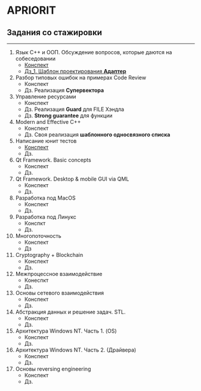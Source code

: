 # APRIORIT 
## Задания со стажировки

______________

1. Язык С++ и ООП. Обсуждение вопросов, которые даются на собеседовании
    + [Конспект](part1/README.md)
    + [Дз_1. Шаблон проектирования **Адаптер**](part1/dz_1)
2. Разбор типовых ошибок на примерах Code Review
    + Конспект
    + Дз. Реализация **Супервектора**
3. Управление ресурсами
    + Конспект
    + Дз. Реализация **Guard** для FILE Хэндла
    + Дз. **Strong guarantee** для функции
4. Modern and Effective C++
    + Конспект
    + Дз. Своя реализация **шаблонного односвязного списка**
5. Написание юнит тестов
    + [Конспект](part2/README.md)
    + Дз. 
6. Qt Framework. Basic concepts
    + Конспект
    + Дз.
7. Qt Framework. Desktop & mobile GUI via QML
    + Конспект
    + Дз.
8. Разработка под MacOS
    + Конспект
    + Дз.
9. Разработка под Линукс
    + Конспкт
    + Дз.
10. Многопоточность
    + Конспект
    + Дз
11. Cryptography + Blockchain
    + Конспект
    + Дз.
12. Межпроцессное взаимодействие
    + Конеспкт
    + Дз.
13. Основы сетевого взаимодействия
    + Конспект
    + Дз.
14. Абстракция данных и решение задач. STL.
    + Конспект
    + Дз.
15. Архитектура Windows NT. Часть 1. (OS)
    + Конспект
    + Дз.
16. Архитектура Windows NT. Часть 2. (Драйвера)
    + Конспект
    + Дз.
17. Основы reversing engineering
    + Конспект
    + Дз.
